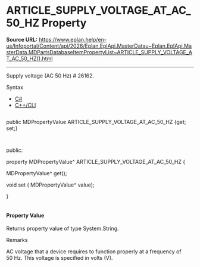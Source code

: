 # ARTICLE_SUPPLY_VOLTAGE_AT_AC_50_HZ Property

**Source URL:** https://www.eplan.help/en-us/Infoportal/Content/api/2026/Eplan.EplApi.MasterDatau~Eplan.EplApi.MasterData.MDPartsDatabaseItemPropertyList~ARTICLE_SUPPLY_VOLTAGE_AT_AC_50_HZ().html

---

Supply voltage (AC 50 Hz) # 26162.

Syntax

- [C#](#i-syntax-CS)
- [C++/CLI](#i-syntax-CPP2005)

```
```
public MDPropertyValue ARTICLE_SUPPLY_VOLTAGE_AT_AC_50_HZ {get; set;}
```
```

```
```
public:

property MDPropertyValue^ ARTICLE_SUPPLY_VOLTAGE_AT_AC_50_HZ {

   MDPropertyValue^ get();

   void set (    MDPropertyValue^ value);

}
```
```

#### Property Value

Returns property value of type System.String.

Remarks

AC voltage that a device requires to function properly at a frequency of 50 Hz. This voltage is specified in volts (V).
